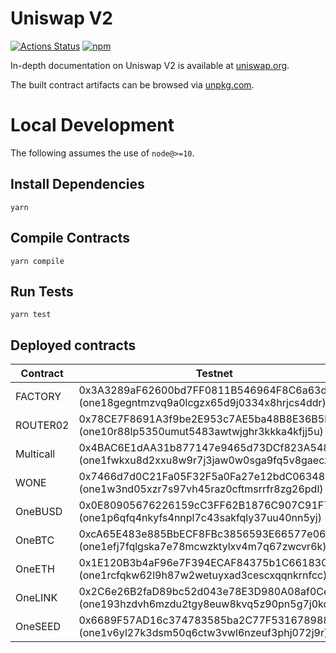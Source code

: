 # Uniswap V2

[![Actions Status](https://github.com/swoop-ex/swoop-periphery/workflows/CI/badge.svg)](https://github.com/swoop-ex/swoop-periphery/actions)
[![npm](https://img.shields.io/npm/v/@swoop-exchange/periphery?style=flat-square)](https://npmjs.com/package/@swoop-exchange/periphery)

In-depth documentation on Uniswap V2 is available at [uniswap.org](https://uniswap.org/docs).

The built contract artifacts can be browsed via [unpkg.com](https://unpkg.com/browse/@swoop-exchange/periphery@latest/).

# Local Development

The following assumes the use of `node@>=10`.

## Install Dependencies

`yarn`

## Compile Contracts

`yarn compile`

## Run Tests

`yarn test`

## Deployed contracts

| Contract     | Testnet                                                                                 | Mainnet     |
| -----------  | --------------------------------------------------------------------------------------- | ----------- |
| FACTORY      | 0x3A3289aF62600bd7FF0811B546964F8C6a63dC72 (one18gegntmzvq9a0lcgzx65d9j0334x8hrjcs4ddr) | 0x8F7F3708CF68759E2FEC78746545882039B1F31f (one13alnwzx0dp6eutlv0p6x23vgyqumrucll8mwg7) |
| ROUTER02     | 0x78CE7F8691A3f9be2E953c7AE5ba48B8E36B5bb5 (one10r88lp5350umut5483awtwjghr3kkka4kfjj5u) | 0x0a91275aC54680E4ffAdB942d4E450AfECBA129f (one1p2gjwkk9g6qwfladh9pdfezs4lkt5y5lnpzw9w) |
| Multicall    | 0x4BAC6E1dAA31b877147e9465d73DCf823A54828C (one1fwkxu8d2xxu8w9r7j3jaw0w0sga9fq5v8gaecz) | 0xfaA0Aca7e9b9564fB33170946D3F48d4B7Db738D (one1l2s2eflfh9tylve3wz2x606g6jmakuud3fhcf2) |
| WONE         | 0x7466d7d0C21Fa05F32F5a0Fa27e12bdC06348Ce2 (one1w3nd05xzr7s97vh45raz0cftmsrrfr8zg26pdl) | 0xcF664087a5bB0237a0BAd6742852ec6c8d69A27a (one1eanyppa9hvpr0g966e6zs5hvdjxkngn6jtulua) |
| OneBUSD      | 0x0E80905676226159cC3FF62B1876C907C91F7395 (one1p6qfq4nkyfs4nnpl7c43sakfqly37uu40nn5yj) | 0xE176EBE47d621b984a73036B9DA5d834411ef734 (one1u9mwheravgdesjnnqd4emfwcx3q3aae5hw36l2) |
| OneBTC       | 0xcA65E483e885BbECF8FBc3856593E66577e06bC2 (one1efj7fqlgska7e78mcwzktylxv4m7q67zwcvr6k) | 0x3095c7557bCb296ccc6e363DE01b760bA031F2d9 (one1xz2uw4tmev5kenrwxc77qxmkpwsrrukel9ucc5) |
| OneETH       | 0x1E120B3b4aF96e7F394ECAF84375b1C661830013 (one1rcfqkw62l9h87w2wetuyxad3cescxqqnkrnfcc) | 0xF720b7910C6b2FF5bd167171aDa211E226740bfe (one17ust0ygvdvhlt0gkw9c6mgs3ugn8gzl7xj9zr8) |
| OneLINK      | 0x2C6e26B2faD89bc52d043e78E3D980A08af0Ce88 (one193hzdvh6mzdu2tgy8euw8kvq5z90pn5g7j0kqd) | 0x218532a12a389a4a92fC0C5Fb22901D1c19198aA (one1yxzn9gf28zdy4yhup30my2gp68qerx929rv2ns) |
| OneSEED      | 0x6689F57AD16c374783585ba2C77F5316789886F2 (one1v6yl27k3dsm50q6ctw3vwl6nzeuf3phj072j9r) | -  |
